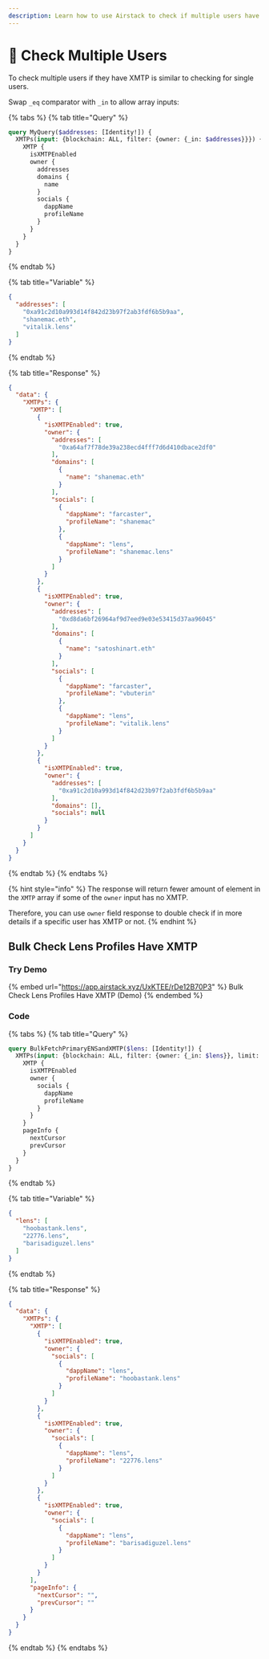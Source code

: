 ```yaml
---
description: Learn how to use Airstack to check if multiple users have XMTP or not.
---
```


# 👬 Check Multiple Users

To check multiple users if they have XMTP is similar to checking for single users.

Swap `_eq` comparator with `_in` to allow array inputs:

{% tabs %}
{% tab title="Query" %}
```graphql
query MyQuery($addresses: [Identity!]) {
  XMTPs(input: {blockchain: ALL, filter: {owner: {_in: $addresses}}}) {
    XMTP {
      isXMTPEnabled
      owner {
        addresses
        domains {
          name
        }
        socials {
          dappName
          profileName
        }
      }
    }
  }
}
```
{% endtab %}

{% tab title="Variable" %}
```json
{
  "addresses": [
    "0xa91c2d10a993d14f842d23b97f2ab3fdf6b5b9aa",
    "shanemac.eth",
    "vitalik.lens"
  ]
}
```
{% endtab %}

{% tab title="Response" %}
```json
{
  "data": {
    "XMTPs": {
      "XMTP": [
        {
          "isXMTPEnabled": true,
          "owner": {
            "addresses": [
              "0xa64af7f78de39a238ecd4fff7d6d410dbace2df0"
            ],
            "domains": [
              {
                "name": "shanemac.eth"
              }
            ],
            "socials": [
              {
                "dappName": "farcaster",
                "profileName": "shanemac"
              },
              {
                "dappName": "lens",
                "profileName": "shanemac.lens"
              }
            ]
          }
        },
        {
          "isXMTPEnabled": true,
          "owner": {
            "addresses": [
              "0xd8da6bf26964af9d7eed9e03e53415d37aa96045"
            ],
            "domains": [
              {
                "name": "satoshinart.eth"
              }
            ],
            "socials": [
              {
                "dappName": "farcaster",
                "profileName": "vbuterin"
              },
              {
                "dappName": "lens",
                "profileName": "vitalik.lens"
              }
            ]
          }
        },
        {
          "isXMTPEnabled": true,
          "owner": {
            "addresses": [
              "0xa91c2d10a993d14f842d23b97f2ab3fdf6b5b9aa"
            ],
            "domains": [],
            "socials": null
          }
        }
      ]
    }
  }
}
```
{% endtab %}
{% endtabs %}

{% hint style="info" %}
The response will return fewer amount of element in the `XMTP` array if some of the `owner` input has no XMTP.&#x20;

Therefore, you can use `owner` field response to double check if in more details if a specific user has XMTP or not.
{% endhint %}

## Bulk Check Lens Profiles Have XMTP

### Try Demo

{% embed url="https://app.airstack.xyz/UxKTEE/rDe12B70P3" %}
Bulk Check Lens Profiles Have XMTP (Demo)
{% endembed %}

### Code

{% tabs %}
{% tab title="Query" %}
```graphql
query BulkFetchPrimaryENSandXMTP($lens: [Identity!]) {
  XMTPs(input: {blockchain: ALL, filter: {owner: {_in: $lens}}, limit: 100}) {
    XMTP {
      isXMTPEnabled
      owner {
        socials {
          dappName
          profileName
        }
      }
    }
    pageInfo {
      nextCursor
      prevCursor
    }
  }
}
```
{% endtab %}

{% tab title="Variable" %}
```json
{
  "lens": [
    "hoobastank.lens",
    "22776.lens",
    "barisadiguzel.lens"
  ]
}
```
{% endtab %}

{% tab title="Response" %}
```json
{
  "data": {
    "XMTPs": {
      "XMTP": [
        {
          "isXMTPEnabled": true,
          "owner": {
            "socials": [
              {
                "dappName": "lens",
                "profileName": "hoobastank.lens"
              }
            ]
          }
        },
        {
          "isXMTPEnabled": true,
          "owner": {
            "socials": [
              {
                "dappName": "lens",
                "profileName": "22776.lens"
              }
            ]
          }
        },
        {
          "isXMTPEnabled": true,
          "owner": {
            "socials": [
              {
                "dappName": "lens",
                "profileName": "barisadiguzel.lens"
              }
            ]
          }
        }
      ],
      "pageInfo": {
        "nextCursor": "",
        "prevCursor": ""
      }
    }
  }
}
```
{% endtab %}
{% endtabs %}

